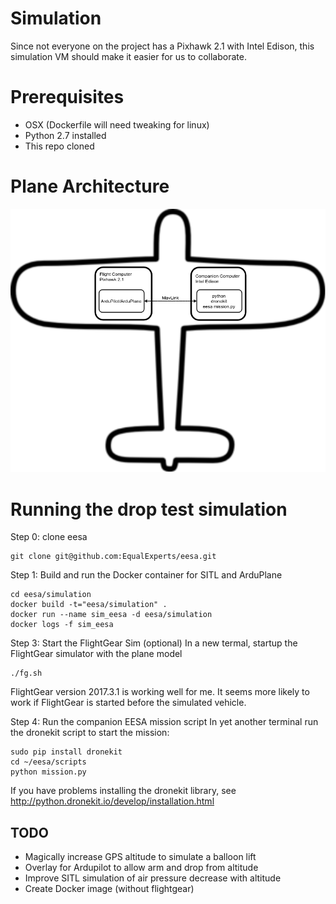 # Simulation

Since not everyone on the project has a Pixhawk 2.1 with Intel Edison, this simulation VM should make it easier for us to collaborate.

# Prerequisites

- OSX (Dockerfile will need tweaking for linux)
- Python 2.7 installed
- This repo cloned

# Plane Architecture

![Space Plane Architecture](https://github.com/EqualExperts/eesa/blob/master/simulation/Space%20Plane%20Architecture.png)

# Running the drop test simulation
Step 0: clone eesa
```
git clone git@github.com:EqualExperts/eesa.git
```

Step 1: Build and run the Docker container for SITL and ArduPlane
```
cd eesa/simulation
docker build -t="eesa/simulation" .
docker run --name sim_eesa -d eesa/simulation
docker logs -f sim_eesa
```
Step 3: Start the FlightGear Sim (optional)
In a new termal, startup the FlightGear simulator with the plane model
```
./fg.sh
```
FlightGear version 2017.3.1 is working well for me.  It seems more likely to work if FlightGear is started before the simulated vehicle.

Step 4: Run the companion EESA mission script
In yet another terminal run the dronekit script to start the mission:
```
sudo pip install dronekit
cd ~/eesa/scripts
python mission.py
```

If you have problems installing the dronekit library, see http://python.dronekit.io/develop/installation.html

## TODO
- Magically increase GPS altitude to simulate a balloon lift
- Overlay for Ardupilot to allow arm and drop from altitude
- Improve SITL simulation of air pressure decrease with altitude
- Create Docker image (without flightgear)

